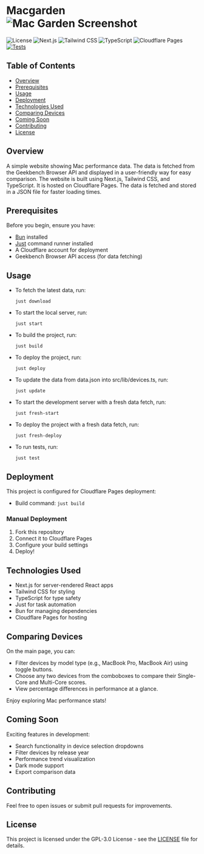 # Macgarden ![Mac Garden Screenshot](example.png)

![License](https://img.shields.io/badge/license-GPL--3.0-yellow)
![Next.js](https://img.shields.io/badge/Next.js-15.1-green)
![Tailwind CSS](https://img.shields.io/badge/Tailwind%20CSS-3.4.1-blue)
![TypeScript](https://img.shields.io/badge/TypeScript-5-blue)
![Cloudflare Pages](https://img.shields.io/badge/Cloudflare%20Pages-orange)
[![Tests](https://github.com/paradise-runner/macgarden/actions/workflows/test.yml/badge.svg?branch=main)](https://github.com/paradise-runner/macgarden/actions/workflows/test.yml)

## Table of Contents

- [Overview](#overview)
- [Prerequisites](#prerequisites)
- [Usage](#usage)
- [Deployment](#deployment)
- [Technologies Used](#technologies-used)
- [Comparing Devices](#comparing-devices)
- [Coming Soon](#coming-soon)
- [Contributing](#contributing)
- [License](#license)

## Overview

A simple website showing Mac performance data. The data is fetched from the Geekbench Browser API and displayed in a user-friendly way for easy comparison. The website is built using Next.js, Tailwind CSS, and TypeScript. It is hosted on Cloudflare Pages. The data is fetched and stored in a JSON file for faster loading times.

## Prerequisites

Before you begin, ensure you have:
- [Bun](https://bun.sh/) installed
- [Just](https://just.systems/man/en/) command runner installed
- A Cloudflare account for deployment
- Geekbench Browser API access (for data fetching)

## Usage

- To fetch the latest data, run:
  ```
  just download
  ```
- To start the local server, run:
  ```
  just start
  ```
- To build the project, run:
  ```
  just build
  ```
- To deploy the project, run:
  ```
  just deploy
  ```
- To update the data from data.json into src/lib/devices.ts, run:
  ```
  just update
  ```
- To start the development server with a fresh data fetch, run:
  ```
  just fresh-start
  ```
- To deploy the project with a fresh data fetch, run:
  ```
  just fresh-deploy
  ```
- To run tests, run:
  ```
  just test
  ```

## Deployment

This project is configured for Cloudflare Pages deployment:

- Build command: `just build`

### Manual Deployment

1. Fork this repository
2. Connect it to Cloudflare Pages
3. Configure your build settings
4. Deploy!

## Technologies Used

- Next.js for server-rendered React apps
- Tailwind CSS for styling
- TypeScript for type safety
- Just for task automation
- Bun for managing dependencies
- Cloudflare Pages for hosting

## Comparing Devices

On the main page, you can:

- Filter devices by model type (e.g., MacBook Pro, MacBook Air) using toggle buttons.
- Choose any two devices from the comboboxes to compare their Single-Core and Multi-Core scores.
- View percentage differences in performance at a glance.

Enjoy exploring Mac performance stats!

## Coming Soon

Exciting features in development:
- Search functionality in device selection dropdowns
- Filter devices by release year
- Performance trend visualization
- Dark mode support
- Export comparison data

## Contributing

Feel free to open issues or submit pull requests for improvements.

## License

This project is licensed under the GPL-3.0 License - see the [LICENSE](LICENSE) file for details.
